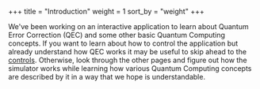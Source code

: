 +++
title = "Introduction"
weight = 1
sort_by = "weight"
+++

We've been working on an interactive application to learn about Quantum Error Correction (QEC) and some
other basic Quantum Computing concepts. 
If you want to learn about how to control the application but already understand how QEC works
it may be useful to skip ahead to the [controls](@/sandbox/controls.md).
Otherwise, look through the other pages and figure out how the simulator works while learning how
various Quantum Computing concepts are described by it in a way that we hope is understandable.
